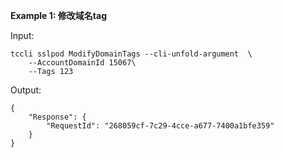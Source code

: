 **Example 1: 修改域名tag**



Input: 

```
tccli sslpod ModifyDomainTags --cli-unfold-argument  \
    --AccountDomainId 15067\
    --Tags 123
```

Output: 
```
{
    "Response": {
        "RequestId": "268059cf-7c29-4cce-a677-7400a1bfe359"
    }
}
```

